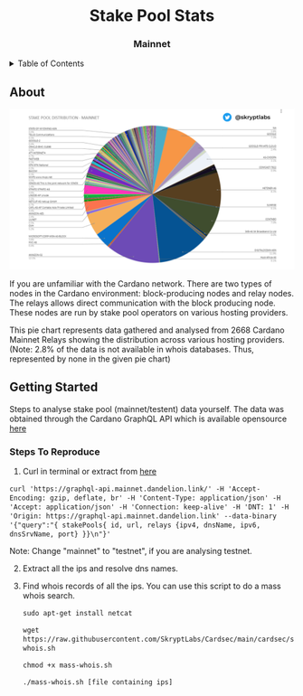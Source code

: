  <h1 align="center">Stake Pool Stats</h1>

  <h3 align="center">
  Mainnet
  </h3>
</div>

<details>
  <summary>Table of Contents</summary>
 <ol>
 <li><a href="#about=">About</a></li>
    <li>
      <a href="#getting-started">Getting Started</a>
      <ul>
        <li><a href="#steps-to-reproduce">Steps To Reproduce</a></li>
      </ul>
    </li>
 </ol>
</details>

## About

![stakePoolStats](https://raw.githubusercontent.com/SkryptLabs/Cardsec/main/stakePoolStats/stakepool_stats.png)

If you are unfamiliar with the Cardano network. There are two types of nodes in the Cardano environment: block-producing nodes and relay nodes. The relays allows direct communication with the block producing node. These nodes are run by stake pool operators on various hosting providers. 

This pie chart represents data gathered and analysed from 2668 Cardano Mainnet Relays showing the distribution across various hosting providers. 
(Note: 2.8% of the data is not available in whois databases. Thus, represented by none in the given pie chart)


## Getting Started

Steps to analyse stake pool (mainnet/testent) data yourself. The data was obtained through the Cardano GraphQL API which is available opensource [here](https://github.com/input-output-hk/cardano-graphql)

### Steps To Reproduce

1. Curl in terminal or extract from [here](https://graphql-api.mainnet.dandelion.link/) 

 ```
curl 'https://graphql-api.mainnet.dandelion.link/' -H 'Accept-Encoding: gzip, deflate, br' -H 'Content-Type: application/json' -H 'Accept: application/json' -H 'Connection: keep-alive' -H 'DNT: 1' -H 'Origin: https://graphql-api.mainnet.dandelion.link' --data-binary '{"query":"{ stakePools{ id, url, relays {ipv4, dnsName, ipv6, dnsSrvName, port} }}\n"}'
 ```

Note: Change "mainnet" to "testnet", if you are analysing testnet.

2. Extract all the ips and resolve dns names.
 
3. Find whois records of all the ips. You can use this script to do a mass whois search.
   ```
   sudo apt-get install netcat
   ```
   ```
   wget https://raw.githubusercontent.com/SkryptLabs/Cardsec/main/cardsec/stakePoolStats/mass-whois.sh
   ```
   ```
   chmod +x mass-whois.sh
   ```
   ```
   ./mass-whois.sh [file containing ips]
   ```
   
